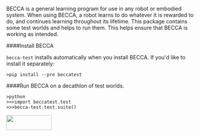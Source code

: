 BECCA is a general learning program for use in any robot or embodied system.
When using BECCA, a robot learns to do whatever it is rewarded to do, 
and continues learning throughout its lifetime. This package contains 
some test worlds and helps to run them. This helps ensure that 
BECCA is working as intended.

####Install BECCA

`becca-test` installs automatically when you install BECCA. 
If you'd like to install it separately:

    >pip install --pre beccatest

####Run BECCA on a decathlon of test worlds.

    >python
    >>>import beccatest.test
    >>>becca-test.test.suite()

<a href="url"><img src="https://github.com/brohrer/becca-docs/raw/master/figs/logo_plate.png" 
align="center" height="40" width="120" ></a>
 
